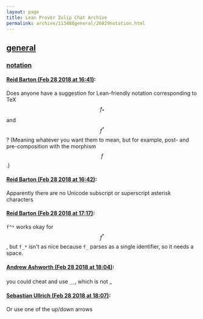 ```yaml
---
layout: page
title: Lean Prover Zulip Chat Archive 
permalink: archive/113488general/26829notation.html
---
```


## [general](index.html)
### [notation](26829notation.html)

#### [Reid Barton (Feb 28 2018 at 16:41)](https://leanprover.zulipchat.com/#narrow/stream/113488-general/topic/notation/near/123093960):
Does anyone have a suggestion for Lean-friendly notation corresponding to TeX $$f_*$$ and $$f^*$$?
(Meaning whatever you want them to mean, but for example, post- and pre-composition with the morphism $$f$$.)

#### [Reid Barton (Feb 28 2018 at 16:42)](https://leanprover.zulipchat.com/#narrow/stream/113488-general/topic/notation/near/123094002):
Apparently there are no Unicode subscript or superscript asterisk characters

#### [Reid Barton (Feb 28 2018 at 17:17)](https://leanprover.zulipchat.com/#narrow/stream/113488-general/topic/notation/near/123095373):
`f^*` works okay for $$f^*$$, but `f_*` isn't as nice because `f_` parses as a single identifier, so it needs a space.

#### [Andrew Ashworth (Feb 28 2018 at 18:04)](https://leanprover.zulipchat.com/#narrow/stream/113488-general/topic/notation/near/123097520):
you could cheat and use ＿, which is not _

#### [Sebastian Ullrich (Feb 28 2018 at 18:07)](https://leanprover.zulipchat.com/#narrow/stream/113488-general/topic/notation/near/123097707):
Or use one of the up/down arrows


